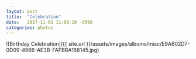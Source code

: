 ```yaml
---
layout: post
title:  "Celebration"
date:   2017-11-01 11:00:10 -0500
categories: photos
---
```


![Birthday Celebration]({{ site.url }}/assets/images/albums/misc/E9A602D7-0D09-4986-AE3B-FAFBBA168145.jpg)
